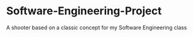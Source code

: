 # Software-Engineering-Project
A shooter based on a classic concept for my Software Engineering class
